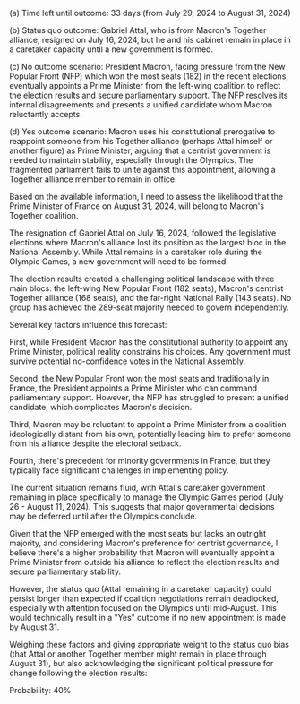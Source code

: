 (a) Time left until outcome: 33 days (from July 29, 2024 to August 31, 2024)

(b) Status quo outcome: Gabriel Attal, who is from Macron's Together alliance, resigned on July 16, 2024, but he and his cabinet remain in place in a caretaker capacity until a new government is formed.

(c) No outcome scenario: President Macron, facing pressure from the New Popular Front (NFP) which won the most seats (182) in the recent elections, eventually appoints a Prime Minister from the left-wing coalition to reflect the election results and secure parliamentary support. The NFP resolves its internal disagreements and presents a unified candidate whom Macron reluctantly accepts.

(d) Yes outcome scenario: Macron uses his constitutional prerogative to reappoint someone from his Together alliance (perhaps Attal himself or another figure) as Prime Minister, arguing that a centrist government is needed to maintain stability, especially through the Olympics. The fragmented parliament fails to unite against this appointment, allowing a Together alliance member to remain in office.

Based on the available information, I need to assess the likelihood that the Prime Minister of France on August 31, 2024, will belong to Macron's Together coalition.

The resignation of Gabriel Attal on July 16, 2024, followed the legislative elections where Macron's alliance lost its position as the largest bloc in the National Assembly. While Attal remains in a caretaker role during the Olympic Games, a new government will need to be formed.

The election results created a challenging political landscape with three main blocs: the left-wing New Popular Front (182 seats), Macron's centrist Together alliance (168 seats), and the far-right National Rally (143 seats). No group has achieved the 289-seat majority needed to govern independently.

Several key factors influence this forecast:

First, while President Macron has the constitutional authority to appoint any Prime Minister, political reality constrains his choices. Any government must survive potential no-confidence votes in the National Assembly.

Second, the New Popular Front won the most seats and traditionally in France, the President appoints a Prime Minister who can command parliamentary support. However, the NFP has struggled to present a unified candidate, which complicates Macron's decision.

Third, Macron may be reluctant to appoint a Prime Minister from a coalition ideologically distant from his own, potentially leading him to prefer someone from his alliance despite the electoral setback.

Fourth, there's precedent for minority governments in France, but they typically face significant challenges in implementing policy.

The current situation remains fluid, with Attal's caretaker government remaining in place specifically to manage the Olympic Games period (July 26 - August 11, 2024). This suggests that major governmental decisions may be deferred until after the Olympics conclude.

Given that the NFP emerged with the most seats but lacks an outright majority, and considering Macron's preference for centrist governance, I believe there's a higher probability that Macron will eventually appoint a Prime Minister from outside his alliance to reflect the election results and secure parliamentary stability.

However, the status quo (Attal remaining in a caretaker capacity) could persist longer than expected if coalition negotiations remain deadlocked, especially with attention focused on the Olympics until mid-August. This would technically result in a "Yes" outcome if no new appointment is made by August 31.

Weighing these factors and giving appropriate weight to the status quo bias (that Attal or another Together member might remain in place through August 31), but also acknowledging the significant political pressure for change following the election results:

Probability: 40%